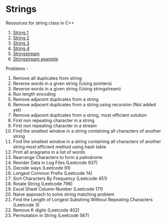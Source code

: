 # Strings

Resources for string class in C++
1. [String 1](https://www.geeksforgeeks.org/stdstring-class-in-c/)
2. [String 2](https://www.geeksforgeeks.org/c-string-class-and-its-applications/)
3. [String 3](https://www.geeksforgeeks.org/c-string-class-applications-set-2/)
4. [String 4](https://www.geeksforgeeks.org/reverse-a-string-in-c-cpp-different-methods/)
5. [Stringstream](https://www.geeksforgeeks.org/stringstream-c-applications/?ref=rp)
6. [Stringstream example](https://www.geeksforgeeks.org/converting-strings-numbers-cc/)

Problems - 
1. Remove all duplicates from string
2. Reverse words in a given string (Using pointers)
3. Reverse words in a given string (Using stringstream)
4. Run length encoding
5. Remove adjacent duplicates from a string
6. Remove adjacent duplicates from a string using recursion (Not added yet)
7. Remove adjacent duplicates from a string, most efficient solution
8. First non repeating character in a string
9. First non repeating character in a stream
10. Find the smallest window in a string containing all characters of another string
11. Find the smallest window in a string containing all characters of another string most efficient method using hash table
12. Print all anagrams in a list of words
13. Rearrange Characters to form a palindrome
14. Reorder Data in Log Files (Leetcode 937)
15. Decode ways (Leetcode 91)
16. Longest Common Prefix (Leetcode 14)
17. Sort Characters By Frequency (Leetcode 451)
18. Rotate String (Leetcode 796)
19. Excel Sheet Column Number (Leetcode 171)
20. Naive approach to solve string matching problem
21. Find the Length of Longest Substring Without Repeating Characters (Leetcode 3)
22. Remove K digits (Leetcode 402)
23. Permutation in String (Leetcode 567)

